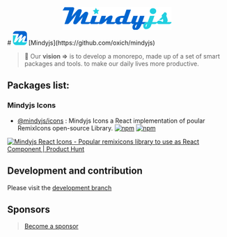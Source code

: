 <div style="text-align: center;"> <img src="https://raw.githubusercontent.com/oxich/mindyjs/main/assets/mindyjs-logo-250x52.png" alt="Mindyjs logo">
</div>
# <img src="https://raw.githubusercontent.com/oxich/mindyjs/main/assets/mindyjs-icon-32x32.png" alt="Mindyjs Logo Icon"> [Mindyjs](https://github.com/oxich/mindyjs)

> 🎯 Our **vision ⇒** is to develop a monorepo, made up of a set of smart packages and tools. to make our daily lives more productive.
> 

## Packages list:
### Mindyjs Icons

- [@mindyjs/icons](https://github.com/oxich/mindyjs/tree/main/packages/icons) : Mindyjs Icons a React implementation of poular RemixIcons open-source Library. [![npm](https://img.shields.io/npm/v/@mindyjs/icons?color=blue&logo=mindyjs&style=flat-square)](https://www.npmjs.com/package/@mindyjs/icons) [![npm](https://img.shields.io/npm/dt/@mindyjs/icons?style=flat-square)](https://www.npmjs.com/package/@mindyjs/icons)

<a href="https://www.producthunt.com/posts/mindyjs-react-icons?utm_source=badge-featured&utm_medium=badge&utm_souce=badge-mindyjs&#0045;react&#0045;icons" target="_blank"><img src="https://api.producthunt.com/widgets/embed-image/v1/featured.svg?post_id=363105&theme=light" alt="Mindyjs&#0032;React&#0032;Icons - Popular&#0032;remixicons&#0032;library&#0032;to&#0032;use&#0032;as&#0032;React&#0032;Component | Product Hunt" style="width: 250px; height: 54px;" width="250" height="54" /></a>

## Development and contribution

Please visit the [development branch](https://github.com/oxich/mindyjs/tree/development)

## Sponsors
> [Become a sponsor](https://github.com/sponsors/jamalmatic)